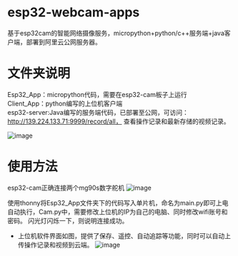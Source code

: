 # esp32-webcam-apps
基于esp32cam的智能网络摄像服务，micropython+python/c++服务端+java客户端，部署到阿里云公网服务器。

# 文件夹说明
Esp32_App：micropython代码，需要在esp32-cam板子上运行  
Client_App：python编写的上位机客户端  
esp32-server:Java编写的服务端代码，已部署至公网，可访问：http://139.224.133.71:9999/record/all， 查看操作记录和最新存储的视频记录。

![image](https://github.com/BigCJL/Esp32-Cam-SmartCamera/assets/79361803/6725927b-2e54-4cc6-b9cd-1c1e3f84f090)


# 使用方法
esp32-cam正确连接两个mg90s数字舵机
![image](https://github.com/BigCJL/Esp32-Cam-SmartCamera/assets/79361803/0791847a-a2f6-46de-a4fb-5a11e8f52068)

使用thonny将Esp32_App文件夹下的代码写入单片机，命名为main.py即可上电自动执行，Cam.py中，需要修改上位机的IP为自己的电脑、同时修改wifi账号和密码。
闪光灯闪烁一下，则说明连接成功。  

* 上位机软件界面如图，提供了保存、遥控、自动追踪等功能，同时可以自动上传操作记录和视频到云端。
![image](https://github.com/BigCJL/Esp32-Cam-SmartCamera/assets/79361803/cb1fbbd7-6bf1-445d-98d3-4c9c2d72242f)

